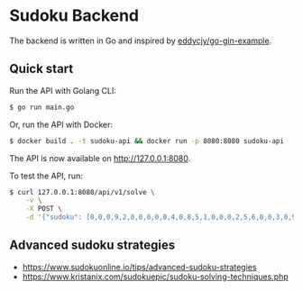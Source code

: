 # Sudoku Backend
The backend is written in Go and inspired by [eddycjy/go-gin-example](https://github.com/eddycjy/go-gin-example).

## Quick start
Run the API with Golang CLI:

```bash
$ go run main.go
```

Or, run the API with Docker:

```bash
$ docker build . -t sudoku-api && docker run -p 8080:8080 sudoku-api
```

The API is now available on http://127.0.0.1:8080.

To test the API, run:

```bash
$ curl 127.0.0.1:8080/api/v1/solve \
    -v \
    -X POST \
    -d '{"sudoku": [0,0,0,9,2,0,0,0,0,0,4,0,8,5,1,0,0,0,2,5,6,0,0,3,0,9,1,1,0,0,0,8,5,4,0,9,0,9,8,7,3,0,1,6,2,0,0,0,2,0,0,5,3,0,0,0,7,0,6,0,9,0,0,9,0,0,0,0,2,6,8,0,0,8,0,0,9,0,0,5,4]}'
```

## Advanced sudoku strategies

- https://www.sudokuonline.io/tips/advanced-sudoku-strategies
- https://www.kristanix.com/sudokuepic/sudoku-solving-techniques.php

